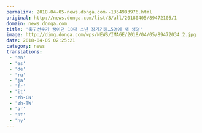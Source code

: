 ```yaml
---
permalink: 2018-04-05-news.donga.com--1354983976.html
original: http://news.donga.com/list/3/all/20180405/89472105/1
domain: news.donga.com
title: '축구선수가 꿈이던 10대 소년 장기기증…5명에 새 생명'
image: http://dimg.donga.com/wps/NEWS/IMAGE/2018/04/05/89472034.2.jpg
date: 2018-04-05 02:25:21
category: news
translations: 
 - 'en'
 - 'es'
 - 'de'
 - 'ru'
 - 'ja'
 - 'fr'
 - 'it'
 - 'zh-CN'
 - 'zh-TW'
 - 'ar'
 - 'pt'
 - 'hy'
---
```


